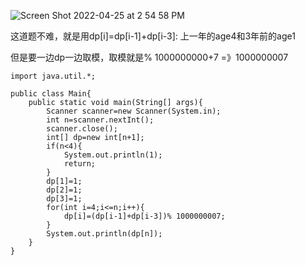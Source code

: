 
![Screen Shot 2022-04-25 at 2 54 58 PM](https://user-images.githubusercontent.com/59748598/165181502-b0f6ea6d-27ad-4e65-accf-426145aae181.png)

这道题不难，就是用dp[i]=dp[i-1]+dp[i-3]: 上一年的age4和3年前的age1

但是要一边dp一边取模，取模就是% 1000000000+7 =》1000000007

```` 
import java.util.*;

public class Main{
    public static void main(String[] args){
        Scanner scanner=new Scanner(System.in);
        int n=scanner.nextInt();
        scanner.close();
        int[] dp=new int[n+1];
        if(n<4){
            System.out.println(1);
            return;
        }
        dp[1]=1;
        dp[2]=1;
        dp[3]=1;
        for(int i=4;i<=n;i++){
            dp[i]=(dp[i-1]+dp[i-3])% 1000000007;
        }
        System.out.println(dp[n]);
    }
}



````





